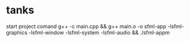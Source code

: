 # tanks
start project comand
g++ -c main.cpp && g++ main.o -o sfml-app -lsfml-graphics -lsfml-window -lsfml-system -lsfml-audio && ./sfml-appm
